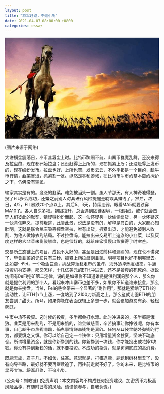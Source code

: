 ```yaml
---
layout: post
title: "将军赶路，不追小兔"
date: 2021-04-07 08:00:00 +0800
categories: essay
---
```


![](/images/2021/20210407.jpg)

(图片来源于网络)

大饼横盘震荡日，小币甚嚣尘上时。比特币踟蹰不前，山寨币群魔乱舞。还没来得及拉盘的，现在都开始拉盘；还没赶得上上所的，现在抓紧上所；还没赶得上发币的，现在纷纷发币。拉盘也好，上所也罢，发币云云，不外乎都是一个目的，趁牛市行情，韭菜冒进，抓紧割一波。纵然是零和游戏，在比特币牛市的基本面的掩护之下，仿佛没有输家。

输家其实是有的。追涨的韭菜，难免被当头一割。愚人节那天，有人神奇地得瑟，投了FIL多么成功，还嫌之前别人对其进行风险提醒是耽误其赚钱了。然后，次日，4/2，FIL暴跌20个点以上。其后5、6天，持续走弱，眼看MA5就要跌穿MA10了。各人自求多福。抱团拉升，总会遇到囚徒困境，一根阴线，或许就会击穿人们彼此的默契，猜疑链纷纷而起，这一伙怀疑另一伙偷偷出货，另一伙怀疑这一伙背信弃义、提前叛逃，此情此景，说法是没有的，解释是苍白的，大家都心知肚明，这就是联合坐庄吸筹控盘空拉，唯有出货，抓紧出货，才能避免被别人收割、为他人做嫁衣的结局。不过拉盘吗，能拉出来交易所上追涨的小韭菜，以及灰度这样的大韭菜来傻傻解盘，也是很好的，就给庄家慢慢出货赢得了时空差。

交易所生态链上的项目，成色不太好的，甚至是出过前科和漏洞的，现在也不讲究了，毕竟韭菜的记忆只有三秒，抓紧上所拉盘割韭菜。明星项目也好不到哪里去。比如那个Fei，一个吸金巨兽，挑战算法稳定币的圣杯，海外追捧热度极高，牛逼投资机构支持，那又怎样，十几亿美元的ETH冲进去，还不是被套的死死的。据说坊间有DeFi挖矿第二定律，说的是如果你不知道谁是提供利润的那个人，那么你就是提供利润的那个人。看起来冲山寨币也差不多，如果你不知道谁来接盘，那么就是你来接盘。当然，Fei的吸金带来一个显著的“副作用”，那就是紧缩了ETH的流动性，让ETH节节上涨，一度站到了2100刀新高之上。那么这就让囤ETH的朋友尝到了甜头。所以，如果你能在表面逻辑上多想一步，就会更加游刃有余、轻松获胜。

牛市中场不投资。这时候的投资，多半都会打水漂。此时冲进来的，多半都是饿狼。韭菜是用来割的，不是用来奶的，谁会做慈善，辛苦搞事让你挣钱呢。你有本事，自己趁牛市热钱涌动，搞点事情赚点钱倒是真的。任何从口袋里朝外掏钱的行为，都要慎之又慎。你可以给自己定一个铁律：只用增量资金投资，坚决不动底仓。所谓增量资金，就是你新挣到的钱。你新挣到一块钱，你才能投出或花掉1块钱。你没有挣到新钱的话，就不要投资。不成功的投资，就是彻彻底底的高消费。

既鹿无虞，君子几，不如舍，往吝。意思就是，打猎追鹿，鹿跑到树林里去了，没有向导带路，最好就不要再继续追了，再往前走就不好了。你的未来，是比特币的星辰大海。将军赶路，不追小兔。

(公众号：刘教链)
(免责声明：本文内容均不构成任何投资建议。加密货币为极高风险品种，有随时归零的风险，请谨慎参与，自我负责。)
